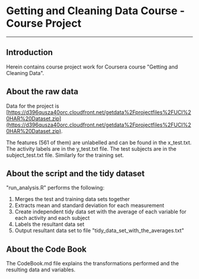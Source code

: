 # Getting and Cleaning Data Course - Course Project
---


## Introduction

Herein contains course project work for Coursera course "Getting and Cleaning Data".


## About the raw data
Data for the project is [https://d396qusza40orc.cloudfront.net/getdata%2Fprojectfiles%2FUCI%20HAR%20Dataset.zip](https://d396qusza40orc.cloudfront.net/getdata%2Fprojectfiles%2FUCI%20HAR%20Dataset.zip).

The features (561 of them) are unlabelled and can be found in the x_test.txt.  The activity labels are in the y_test.txt file.  The test subjects are in the subject_test.txt file.  Similarly for the training set.


## About the script and the tidy dataset
"run_analysis.R" performs the following:
1.  Merges the test and training data sets together
2.  Extracts mean and standard deviation for each measurement
3.  Create independent tidy data set with the average of each variable for each activity and each subject
4.  Labels the resultant data set
5.  Output resultant data set to file "tidy_data_set_with_the_averages.txt"


## About the Code Book
The CodeBook.md file explains the transformations performed and the resulting data and variables.
